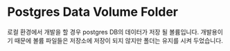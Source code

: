 # Postgres Data Volume Folder

로컬 환경에서 개발을 할 경우 postgres DB의 데이터가 저장 될 볼륨입니다.
개발용이기 때문에 볼륨 파일들은 저장소에 저장이 되지 않지만 폴더는 유지를 시켜 두었습니다.
